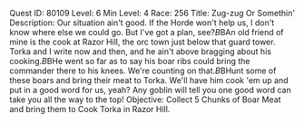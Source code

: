 Quest ID: 80109
Level: 6
Min Level: 4
Race: 256
Title: Zug-zug Or Somethin'
Description: Our situation ain't good. If the Horde won't help us, I don't know where else we could go. But I've got a plan, see?$B$BAn old friend of mine is the cook at Razor Hill, the orc town just below that guard tower. Torka and I write now and then, and he ain't above bragging about his cooking.$B$BHe went so far as to say his boar ribs could bring the commander there to his knees. We're counting on that.$B$BHunt some of these boars and bring their meat to Torka. We'll have him cook 'em up and put in a good word for us, yeah? Any goblin will tell you one good word can take you all the way to the top!
Objective: Collect 5 Chunks of Boar Meat and bring them to Cook Torka in Razor Hill.
